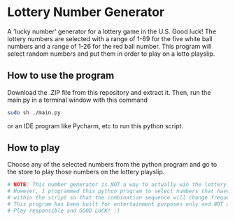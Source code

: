 # Lottery Number Generator
A 'lucky number' generator for a lottery game in the U.S. Good luck!
The lottery numbers are selected with a range of 1-69 for the five white ball numbers and a range of 1-26 for the red ball number. 
This program will select random numbers and put them in order to play on a lotto playslip.


## How to use the program
Download the .ZIP file from this repository and extract it. Then, run the main.py in a terminal window with this command

```bash
sudo sh ./main.py
```

or an IDE program like Pycharm, etc to run this python script.


## How to play
Choose any of the selected numbers from the python program and go to the store to play those numbers on the lottery playslip. 

``` python
# NOTE: This number generator is NOT a way to actually win the lottery. 
# However, I programmed this python program to select numbers that haven't been selected
# within the script so that the combination sequence will change frequently and won't choose the same numbers for you.
# This program has been built for entertainment purposes only and NOT a way to 'hack' the lottery system. 
# Play responsible and GOOD LUCK! :)
```
